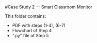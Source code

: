 #Case Study 2 — Smart Classroom Monitor

This folder contains:
- PDF with steps (1-4), (6-7)
- Flowchart of Step 4
- ".py" file of Step 5
